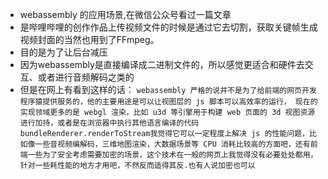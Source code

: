  * webassembly 的应用场景,在微信公众号看过一篇文章 
 * 是哔哩哔哩的创作作品上传视频文件的时候是通过它去切割，获取关键帧生成视频封面的当然也用到了FFmpeg。
 * 目的是为了让后台减压
 * 因为webassembly是直接编译成二进制文件的，所以感觉更适合和硬件去交互、或者进行音频解码之类的
 * 但是在网上有看到这样的话：
  `webassembly 严格的说并不是为了给前端的网页开发程序猿提供服务的，他的主要用途是可以让视图层的 js 脚本可以高效率的运行，
  现在的实现领域更多的是 webgl 渲染，比如 u3d 等引擎用于构建 web 页面的 3d 视图资源进行加持，或者是在浏览器中执行其他语言编译的代码bundleRenderer.renderToStream我觉得它可以一定程度上解决 js 的性能问题，比如像一些音视频编解码，三维地图渲染，大数据场景等 CPU 消耗比较高的方面吧，还有前端一些为了安全考虑需要加密的场景，这个技术在一般的网页上我觉得没有必要处处都用，针对一些耗性能的地方才用吧，不然反而适得其反.也有人说加密也可以`
